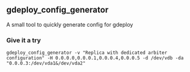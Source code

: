 ## gdeploy_config_generator
A small tool to quickly generate config for gdeploy

### Give it a try

```
gdeploy_config_generator -v "Replica with dedicated arbiter configuration" -H 0.0.0.0,0.0.0.1,0.0.0.4,0.0.0.5 -d /dev/vdb -da "0.0.0.3:/dev/vda1&/dev/vda2"
```
